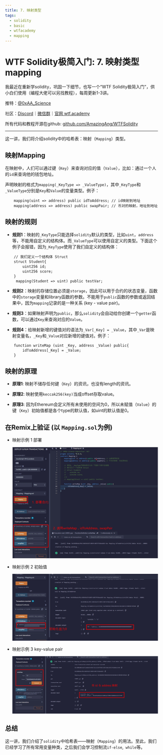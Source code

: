 ```yaml
---
title: 7. 映射类型
tags:
  - solidity
  - basic
  - wtfacademy
  - mapping
---
```


# WTF Solidity极简入门: 7. 映射类型 mapping

我最近在重新学solidity，巩固一下细节，也写一个“WTF Solidity极简入门”，供小白们使用（编程大佬可以另找教程），每周更新1-3讲。

推特：[@0xAA_Science](https://twitter.com/0xAA_Science)

社区：[Discord](https://discord.wtf.academy)｜[微信群](https://docs.google.com/forms/d/e/1FAIpQLSe4KGT8Sh6sJ7hedQRuIYirOoZK_85miz3dw7vA1-YjodgJ-A/viewform?usp=sf_link)｜[官网 wtf.academy](https://wtf.academy)

所有代码和教程开源在github: [github.com/AmazingAng/WTFSolidity](https://github.com/AmazingAng/WTFSolidity)

-----

这一讲，我们将介绍solidity中的哈希表：映射（`Mapping`）类型。

## 映射Mapping
在映射中，人们可以通过键（`Key`）来查询对应的值（`Value`），比如：通过一个人的`id`来查询他的钱包地址。

声明映射的格式为`mapping(_KeyType => _ValueType)`，其中`_KeyType`和`_ValueType`分别是`Key`和`Value`的变量类型。例子：
```solidity
    mapping(uint => address) public idToAddress; // id映射到地址
    mapping(address => address) public swapPair; // 币对的映射，地址到地址
```  
## 映射的规则
- **规则1**：映射的`_KeyType`只能选择`solidity`默认的类型，比如`uint`，`address`等，不能用自定义的结构体。而`_ValueType`可以使用自定义的类型。下面这个例子会报错，因为`_KeyType`使用了我们自定义的结构体：
```solidity
    // 我们定义一个结构体 Struct
    struct Student{
        uint256 id;
        uint256 score; 
    }
     mapping(Student => uint) public testVar;
```
- **规则2**：映射的存储位置必须是`storage`，因此可以用于合约的状态变量，函数中的`storage`变量和library函数的参数。不能用于`public`函数的参数或返回结果中，因为`mapping`记录的是一种关系 (key - value pair)。

- **规则3**：如果映射声明为`public`，那么`solidity`会自动给你创建一个`getter`函数，可以通过`Key`来查询对应的`Value`。

- **规则4**：给映射新增的键值对的语法为`_Var[_Key] = _Value`，其中`_Var`是映射变量名，`_Key`和`_Value`对应新增的键值对。例子：
```solidity
    function writeMap (uint _Key, address _Value) public{
        idToAddress[_Key] = _Value;
    }
```
## 映射的原理
- **原理1**: 映射不储存任何键（`Key`）的资讯，也没有length的资讯。

- **原理2**: 映射使用`keccak256(key)`当成offset存取value。

- **原理3**: 因为Ethereum会定义所有未使用的空间为0，所以未赋值（`Value`）的键（`Key`）初始值都是各个type的默认值，如uint的默认值是0。

## 在Remix上验证 (以 `Mapping.sol`为例)
- 映射示例 1 部署

    ![7-1](./img/7-1.jpg)

- 映射示例 2 初始值

    ![7-2](./img/7-2.jpg)

- 映射示例 3 key-value pair

    ![7-3](./img/7-3.jpg)



## 总结
这一讲，我们介绍了`solidity`中哈希表——映射（`Mapping`）的用法。至此，我们已经学习了所有常用变量种类，之后我们会学习控制流`if-else`,` while`等。

